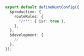 ```ts [nuxt.config.ts]
export default defineNuxtConfig({
  $production: {
    routeRules: {
      "/**": { isr: true },
    },
  },
  $development: {
    //
  },
});
```
